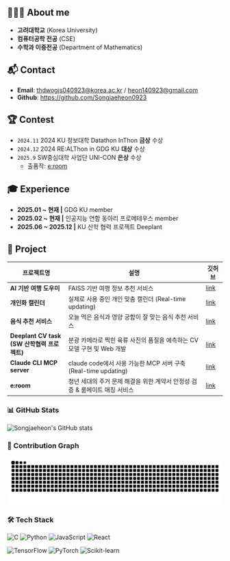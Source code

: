 ## 👩🏻‍💻 About me 
- **고려대학교** (Korea University) 
- **컴퓨터공학 전공** (CSE)   
- **수학과 이중전공** (Department of Mathematics)

## 📬 Contact
- **Email**: [thdwogjs040923@korea.ac.kr](thdwogjs040923@korea.ac.kr) / [heon140923@gmail.com](heon140923@gmail.com)
- **Github**: https://github.com/Songjaeheon0923
    
## 🏆 Contest
-  `2024.11` 2024 KU 정보대학 Datathon InThon **금상** 수상
-  `2024.12` 2024 RE:ALThon in GDG KU **대상** 수상
-  `2025.9` SW중심대학 사업단 UNI-CON **은상** 수상
    -  출품작:  [e:room](https://github.com/Songjaeheon0923/Uni-con)

## 🎓 Experience
- **2025.01 ~ 현재  |**  GDG KU member
- **2025.02 ~ 현재  |**  인공지능 연합 동아리 프로메테우스 member
- **2025.06 ~ 2025.12  |**  KU 산학 협력 프로젝트 Deeplant


## 📃 Project

| 프로젝트명 | 설명 | 깃허브 |
|------------|------|--------|
| **AI 기반 여행 도우미** | FAISS 기반 여행 정보 추천 서비스 | [link](https://github.com/Songjaeheon0923/Solution_challenge_2025) |
| **개인화 캘린더** | 실제로 사용 중인 개인 맞춤 캘린더 (Real-time updating) | [link](https://github.com/Songjaeheon0923/personal-calendar-web) |
| **음식 추천 서비스** | 오늘 먹은 음식과 영양 궁합이 잘 맞는 음식 추천 서비스 | [link](https://github.com/Songjaeheon0923/2025_1_Food_recommendation_service) |
| **Deeplant CV task<br>(SW 산학협력 프로젝트)** | 분광 카메라로 찍힌 육류 사진의 품질을 예측하는 CV 모델 구현 및 Web 개발 | [link](https://github.com/JANGHANPYEONG/20252R0136COSE48002) |
| **Claude CLI MCP server** | claude code에서 사용 가능한 MCP 서버 구축 (Real-time updating) | [link](https://github.com/Songjaeheon0923/Useful-MCP-server) |
| **e:room** | 청년 세대의 주거 문제 해결을 위한 계약서 안정성 검증 & 룸메이트 매칭 서비스 | [link](https://github.com/Songjaeheon0923/Uni-con) |



### 📊 GitHub Stats

![Songjaeheon's GitHub stats](https://github-readme-stats.vercel.app/api?username=dreameerbb&show_icons=true&theme=tokyonight)

### 🐍 Contribution Graph

![snake gif](https://github.com/dreameerbb/dreameerbb/blob/output/github-contribution-grid-snake.svg)



### 🛠 Tech Stack

![C](https://img.shields.io/badge/C-00599C?style=flat&logo=c&logoColor=white)
![Python](https://img.shields.io/badge/Python-3776AB?style=flat&logo=python&logoColor=white)
![JavaScript](https://img.shields.io/badge/JavaScript-F7DF1E?style=flat&logo=javascript&logoColor=black)
![React](https://img.shields.io/badge/React-20232A?style=flat&logo=react&logoColor=61DAFB)

![TensorFlow](https://img.shields.io/badge/TensorFlow-FF6F00?style=flat&logo=tensorflow&logoColor=white)
![PyTorch](https://img.shields.io/badge/PyTorch-EE4C2C?style=flat&logo=pytorch&logoColor=white)
![Scikit-learn](https://img.shields.io/badge/Scikit--Learn-F7931E?style=flat&logo=scikit-learn&logoColor=white)





